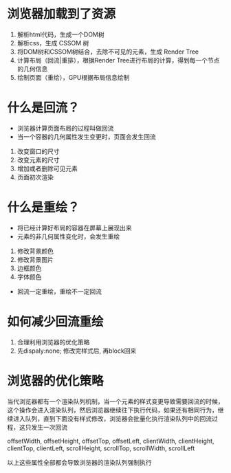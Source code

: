 # 浏览器加载到了资源
1. 解析html代码，生成一个DOM树
2. 解析css，生成 CSSOM 树
3. 将DOM树和CSSOM树结合，去除不可见的元素，生成 Render Tree
4. 计算布局（回流|重排），根据Render Tree进行布局的计算，得到每一个节点的几何信息
5. 绘制页面（重绘），GPU根据布局信息绘制


# 什么是回流？
 - 浏览器计算页面布局的过程叫做回流
 - 当一个容器的几何属性发生变更时，页面会发生回流

 1. 改变窗口的尺寸
 2. 改变元素的尺寸
 3. 增加或者删除可见元素
 4. 页面初次渲染

# 什么是重绘？
  - 将已经计算好布局的容器在屏幕上展现出来
  - 元素的非几何属性变化时，会发生重绘

  1. 修改背景颜色
  2. 修改背景图片
  3. 边框颜色
  4. 字体颜色


- 回流一定重绘，重绘不一定回流


# 如何减少回流重绘
1. 合理利用浏览器的优化策略
2. 先dispaly:none; 修改完样式后, 再block回来


# 浏览器的优化策略
当代浏览器都有一个渲染队列机制，当一个元素的样式变更导致需要回流的时候，这个操作会进入渲染队列，然后浏览器继续往下执行代码，如果还有相同行为，继续进入队列，直到下面没有样式修改，浏览器会批量化执行渲染队列中的回流过程，这只发生一次回流

offsetWidth, offsetHeight, offsetTop, offsetLeft,
clientWidth, clientHeight, clientTop, clientLeft,
scrollHeight, scrollTop, scrollWidth, scrollLeft

以上这些属性全部都会导致浏览器的渲染队列强制执行

